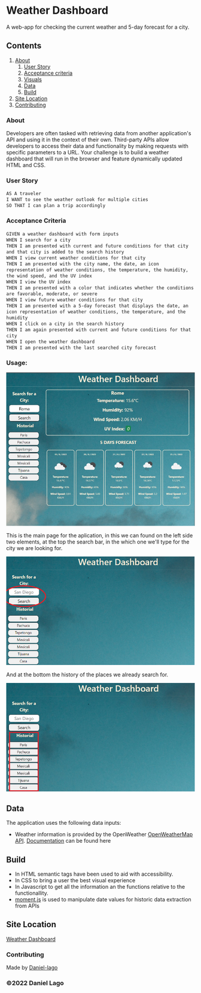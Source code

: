 # Weather Dashboard

A web-app for checking the current weather and 5-day forecast for a city.


## Contents

1. [About](#about)
    1. [User Story](#user%20story)
    2. [Acceptance criteria](#acceptance%20criteria)
    3. [Visuals](#visuals)
    4. [Data](#data)
    5. [Build](#build)
2. [Site Location](#site%20location)
3. [Contributing](#contributing)

### About

Developers are often tasked with retrieving data from another application's API and using it in the context of their own. Third-party APIs allow developers to access their data and functionality by making requests with specific parameters to a URL. Your challenge is to build a weather dashboard that will run in the browser and feature dynamically updated HTML and CSS.

### User Story

    AS A traveler
    I WANT to see the weather outlook for multiple cities
    SO THAT I can plan a trip accordingly

### Acceptance Criteria

    GIVEN a weather dashboard with form inputs
    WHEN I search for a city
    THEN I am presented with current and future conditions for that city and that city is added to the search history
    WHEN I view current weather conditions for that city
    THEN I am presented with the city name, the date, an icon representation of weather conditions, the temperature, the humidity, the wind speed, and the UV index
    WHEN I view the UV index
    THEN I am presented with a color that indicates whether the conditions are favorable, moderate, or severe
    WHEN I view future weather conditions for that city
    THEN I am presented with a 5-day forecast that displays the date, an icon representation of weather conditions, the temperature, and the humidity
    WHEN I click on a city in the search history
    THEN I am again presented with current and future conditions for that city
    WHEN I open the weather dashboard
    THEN I am presented with the last searched city forecast 


### Usage:

![Screenshot of load page](./Assets/Forecast.jpg)

This is the main page for the aplication, in this we can found on the left side two elements, at the top the search bar, in the which one we'll type for the city we are looking for.

![Usage of the page components](./Assets/SearchBAr.png)

And at the bottom the history of the places we already search for. 

![Usage of the page components](./Assets/Historial.jpg)



## Data

The application uses the following data inputs:
* Weather information is provided by the OpenWeather [OpenWeatherMap API](https://openweathermap.org/). [Documentation](https://openweathermap.org/api) can be found here


## Build

* In HTML semantic tags have been used to aid with accessibility. 
* In CSS to bring a user the best visual experience
* In Javascript to get all the information an the functions relative to the functionallity. 
* [moment.js](https://momentjs.com/) is used to manipulate date values for historic data extraction from APIs



## Site Location
[Weather Dashboard ](https://daniel-lago.github.io/weather-dashboard-hw/)

### Contributing
Made by [Daniel-lago](https://github.com/Daniel-lago)



### ©️2022 Daniel Lago
